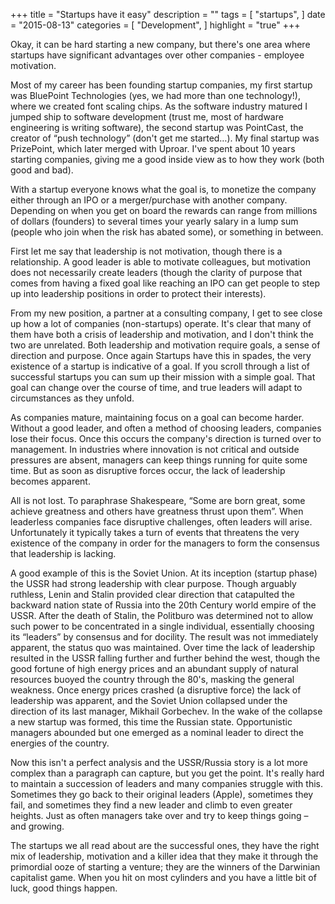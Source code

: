 +++
title = "Startups have it easy"
description = ""
tags = [
    "startups",
]
date = "2015-08-13"
categories = [
    "Development",
]
highlight = "true"
+++

Okay, it can be hard starting a new company, but there's one area where startups have significant advantages over other companies - employee motivation. 

Most of my career has been founding startup companies, my first startup was BluePoint Technologies (yes, we had more than one technology!), where we created font scaling chips. As the software industry matured I jumped ship to software development (trust me, most of hardware engineering is writing software), the second startup was PointCast, the creator of “push technology” (don't get me started…). My final startup was PrizePoint, which later merged with Uproar. I've spent about 10 years starting companies, giving me a good inside view as to how they work (both good and bad).

With a startup everyone knows what the goal is, to monetize the company either through an IPO or a merger/purchase with another company. Depending on when you get on board the rewards can range from millions of dollars (founders) to several times your yearly salary in a lump sum (people who join when the risk has abated some), or something in between. 

First let me say that leadership is not motivation, though there is a relationship. A good leader is able to motivate colleagues, but motivation does not necessarily create leaders (though the clarity of purpose that comes from having a fixed goal like reaching an IPO can get people to step up into leadership positions in order to protect their interests). 

From my new position, a partner at a consulting company, I get to see close up how a lot of companies (non-startups) operate. It's clear that many of them have both a crisis of leadership and motivation, and I don't think the two are unrelated. Both leadership and motivation require goals, a sense of direction and purpose. Once again Startups have this in spades, the very existence of a startup is indicative of a goal. If you scroll through a list of successful startups you can sum up their mission with a simple goal. That goal can change over the course of time, and true leaders will adapt to circumstances as they unfold.

As companies mature, maintaining focus on a goal can become harder. Without a good leader, and often a method of choosing leaders, companies lose their focus. Once this occurs the company's direction is turned over to management. In industries where innovation is not critical and outside pressures are absent, managers can keep things running for quite some time. But as soon as disruptive forces occur, the lack of leadership becomes apparent.

All is not lost. To paraphrase Shakespeare, “Some are born great, some achieve greatness and others have greatness thrust upon them”. When leaderless companies face disruptive challenges, often leaders will arise. Unfortunately it typically takes a turn of events that threatens the very existence of the company in order for the managers to form the consensus that leadership is lacking. 

A good example of this is the Soviet Union. At its inception (startup phase) the USSR had strong leadership with clear purpose. Though arguably ruthless, Lenin and Stalin provided clear direction that catapulted the backward nation state of Russia into the 20th Century world empire of the USSR. After the death of Stalin, the Politburo was determined not to allow such power to be concentrated in a single individual, essentially choosing its “leaders” by consensus and for docility. The result was not immediately apparent, the status quo was maintained. Over time the lack of leadership resulted in the USSR falling further and further behind the west, though the good fortune of high energy prices and an abundant supply of natural resources buoyed the country through the 80's, masking the general weakness. Once energy prices crashed (a disruptive force) the lack of leadership was apparent, and the Soviet Union collapsed under the direction of its last manager, Mikhail Gorbechev. In the wake of the collapse a new startup was formed, this time the Russian state. Opportunistic managers abounded but one emerged as a nominal leader to direct the energies of the country.

Now this isn't a perfect analysis and the USSR/Russia story is a lot more complex than a paragraph can capture, but you get the point. It's really hard to maintain a succession of leaders and many companies struggle with this. Sometimes they go back to their original leaders (Apple), sometimes they fail, and sometimes they find a new leader and climb to even greater heights. Just as often managers take over and try to keep things going – and growing.

The startups we all read about are the successful ones, they have the right mix of leadership, motivation and a killer idea that they make it through the primordial ooze of starting a venture; they are the winners of the Darwinian capitalist game. When you hit on most cylinders and you have a little bit of luck, good things happen. 
